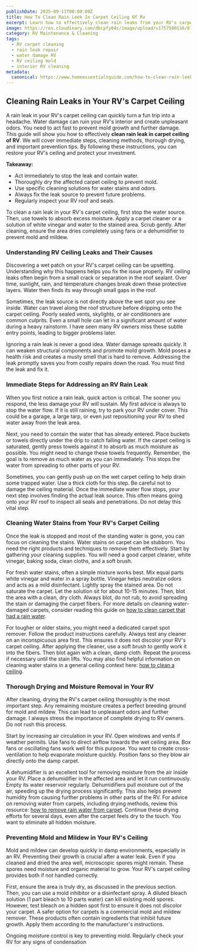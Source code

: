 ```yaml
---
publishDate: 2025-09-11T00:00:00Z
title: How To Clean Rain Leek In Carpet Ceiling Of Rv
excerpt: Learn how to effectively clean rain leaks from your RV's carpet ceiling. Discover removal techniques, drying methods, and mold prevention tips.
image: https://res.cloudinary.com/dbcpfy04c/image/upload/v1757500116/blog_image_1757500116_okj3t4.webp
category: RV Maintenance & Cleaning
tags:
  - RV carpet cleaning
  - rain leak repair
  - water damage RV
  - RV ceiling mold
  - interior RV cleaning
metadata:
  canonical: https://www.homeessentialsguide.com/how-to-clean-rain-leek-in-carpet-ceiling-of-rv
---
```


## Cleaning Rain Leaks in Your RV's Carpet Ceiling

A rain leak in your RV's carpet ceiling can quickly turn a fun trip into a headache. Water damage can ruin your RV's interior and create unpleasant odors. You need to act fast to prevent mold growth and further damage. This guide will show you how to effectively **clean rain leak in carpet ceiling of RV**. We will cover immediate steps, cleaning methods, thorough drying, and important prevention tips. By following these instructions, you can restore your RV's ceiling and protect your investment.

**Takeaway:**
*   Act immediately to stop the leak and contain water.
*   Thoroughly dry the affected carpet ceiling to prevent mold.
*   Use specific cleaning solutions for water stains and odors.
*   Always fix the leak source to prevent future problems.
*   Regularly inspect your RV roof and seals.

To clean a rain leak in your RV's carpet ceiling, first stop the water source. Then, use towels to absorb excess moisture. Apply a carpet cleaner or a solution of white vinegar and water to the stained area. Scrub gently. After cleaning, ensure the area dries completely using fans or a dehumidifier to prevent mold and mildew.

### Understanding RV Ceiling Leaks and Their Causes

Discovering a wet patch on your RV's carpet ceiling can be upsetting. Understanding why this happens helps you fix the issue properly. RV ceiling leaks often begin from a small crack or separation in the roof sealant. Over time, sunlight, rain, and temperature changes break down these protective layers. Water then finds its way through small gaps in the roof.

Sometimes, the leak source is not directly above the wet spot you see inside. Water can travel along the roof structure before dripping onto the carpet ceiling. Poorly sealed vents, skylights, or air conditioners are common culprits. Even a small hole can let in a significant amount of water during a heavy rainstorm. I have seen many RV owners miss these subtle entry points, leading to bigger problems later.

Ignoring a rain leak is never a good idea. Water damage spreads quickly. It can weaken structural components and promote mold growth. Mold poses a health risk and creates a musty smell that is hard to remove. Addressing the leak promptly saves you from costly repairs down the road. You must find the leak and fix it.

### Immediate Steps for Addressing an RV Rain Leak

When you first notice a rain leak, quick action is critical. The sooner you respond, the less damage your RV will sustain. My first advice is always to stop the water flow. If it is still raining, try to park your RV under cover. This could be a garage, a large tarp, or even just repositioning your RV to shed water away from the leak area.

Next, you need to contain the water that has already entered. Place buckets or towels directly under the drip to catch falling water. If the carpet ceiling is saturated, gently press towels against it to absorb as much moisture as possible. You might need to change these towels frequently. Remember, the goal is to remove as much water as you can immediately. This stops the water from spreading to other parts of your RV.

Sometimes, you can gently push up on the wet carpet ceiling to help drain some trapped water. Use a thick cloth for this step. Be careful not to damage the ceiling material. Once the immediate water flow stops, your next step involves finding the actual leak source. This often means going onto your RV roof to inspect all seals and penetrations. Do not delay this vital step.

### Cleaning Water Stains from Your RV's Carpet Ceiling

Once the leak is stopped and most of the standing water is gone, you can focus on cleaning the stains. Water stains on carpet can be stubborn. You need the right products and techniques to remove them effectively. Start by gathering your cleaning supplies. You will need a good carpet cleaner, white vinegar, baking soda, clean cloths, and a soft brush.

For fresh water stains, often a simple mixture works best. Mix equal parts white vinegar and water in a spray bottle. Vinegar helps neutralize odors and acts as a mild disinfectant. Lightly spray the stained area. Do not saturate the carpet. Let the solution sit for about 10-15 minutes. Then, blot the area with a clean, dry cloth. Always blot, do not rub, to avoid spreading the stain or damaging the carpet fibers. For more details on cleaning water-damaged carpets, consider reading this guide on [how to clean carpet that had a rain water](https://homeessentialsguide.com/how-to-clean-carpet-that-had-a-rain-water).

For tougher or older stains, you might need a dedicated carpet spot remover. Follow the product instructions carefully. Always test any cleaner on an inconspicuous area first. This ensures it does not discolor your RV's carpet ceiling. After applying the cleaner, use a soft brush to gently work it into the fibers. Then blot again with a clean, damp cloth. Repeat the process if necessary until the stain lifts. You may also find helpful information on cleaning water stains in a general ceiling context here: [how to clean a ceiling](https://www.homeessentialsguide.com/how-to-clean-a-ceiling).

### Thorough Drying and Moisture Removal in Your RV

After cleaning, drying the RV's carpet ceiling thoroughly is the most important step. Any remaining moisture creates a perfect breeding ground for mold and mildew. This can lead to unpleasant odors and further damage. I always stress the importance of complete drying to RV owners. Do not rush this process.

Start by increasing air circulation in your RV. Open windows and vents if weather permits. Use fans to direct airflow towards the wet ceiling area. Box fans or oscillating fans work well for this purpose. You want to create cross-ventilation to help evaporate moisture quickly. Position fans so they blow air directly onto the damp carpet.

A dehumidifier is an excellent tool for removing moisture from the air inside your RV. Place a dehumidifier in the affected area and let it run continuously. Empty its water reservoir regularly. Dehumidifiers pull moisture out of the air, speeding up the drying process significantly. This also helps prevent humidity from causing further problems in other parts of the RV. For advice on removing water from carpets, including drying methods, review this resource: [how to remove rain water from carpet](https://homeessentialsguide.com/how-to-remove-rain-water-from-carpet). Continue these drying efforts for several days, even after the carpet feels dry to the touch. You want to eliminate all hidden moisture.

### Preventing Mold and Mildew in Your RV's Ceiling

Mold and mildew can develop quickly in damp environments, especially in an RV. Preventing their growth is crucial after a water leak. Even if you cleaned and dried the area well, microscopic spores might remain. These spores need moisture and organic material to grow. Your RV's carpet ceiling provides both if not handled correctly.

First, ensure the area is truly dry, as discussed in the previous section. Then, you can use a mold inhibitor or a disinfectant spray. A diluted bleach solution (1 part bleach to 10 parts water) can kill existing mold spores. However, test bleach on a hidden spot first to ensure it does not discolor your carpet. A safer option for carpets is a commercial mold and mildew remover. These products often contain ingredients that inhibit future growth. Apply them according to the manufacturer's instructions.

Ongoing moisture control is key to preventing mold. Regularly check your RV for any signs of condensation
